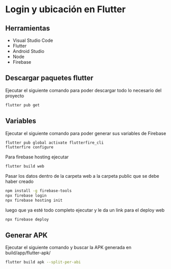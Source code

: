 # Login y ubicación en Flutter

## Herramientas

- Visual Studio Code
- Flutter
- Android Studio
- Node
- Firebase

## Descargar paquetes flutter

Ejecutar el siguiente comando para poder descargar todo lo necesario del proyecto

```bash
flutter pub get  
```

## Variables

Ejecutar el siguiente comando para poder generar sus variables de Firebase

```bash
flutter pub global activate flutterfire_cli
flutterfire configure    
```

Para firebase hosting ejecutar
```bash
flutter build web
```
Pasar los datos dentro de la carpeta web a la carpeta public que se debe haber creado

```bash
npm install -g firebase-tools
npx firebase login
npx firebase hosting init
```
luego que ya esté todo completo ejecutar y le da un link para el deploy web

```bash
npx firebase deploy
```

## Generar APK
Ejecutar el siguiente comando y buscar la APK generada en build/app/flutter-apk/
```bash
flutter build apk --split-per-abi
```






